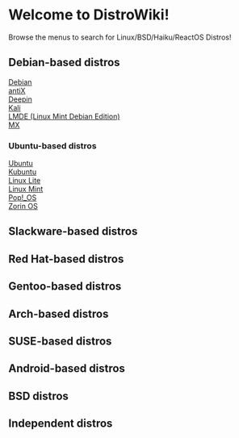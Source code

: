 # Welcome to DistroWiki!

Browse the menus to search for Linux/BSD/Haiku/ReactOS Distros!

## Debian-based distros
[Debian](debian.md)<br>
[antiX](antix.md)<br>
[Deepin](deepin.md)<br>
[Kali](kali.md)<br>
[LMDE \(Linux Mint Debian Edition\)](lmde.md)<br>
[MX](mx.md)

### Ubuntu-based distros
[Ubuntu](ubuntu.md)<br>
[Kubuntu](kubuntu.md)<br>
[Linux Lite](lite.md)<br>
[Linux Mint](mint.md)<br>
[Pop!\_OS](popos.md)<br>
[Zorin OS](zorin.md)<br>

## Slackware-based distros

## Red Hat-based distros

## Gentoo-based distros

## Arch-based distros

## SUSE-based distros

## Android-based distros

## BSD distros

## Independent distros

